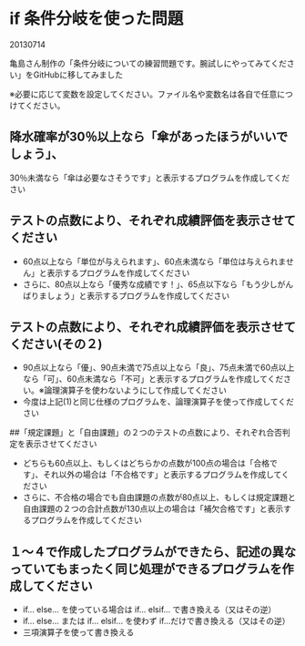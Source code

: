 # if 条件分岐を使った問題

20130714

亀島さん制作の「条件分岐についての練習問題です。腕試しにやってみてください」をGitHubに移してみました

※必要に応じて変数を設定してください。ファイル名や変数名は各自で任意につけてください。

## 降水確率が30％以上なら「傘があったほうがいいでしょう」、
30％未満なら「傘は必要なさそうです」と表示するプログラムを作成してください

## テストの点数により、それぞれ成績評価を表示させてください

- 60点以上なら「単位が与えられます」、60点未満なら「単位は与えられません」と表示するプログラムを作成してください
- さらに、80点以上なら「優秀な成績です！」、65点以下なら「もう少しがんばりましょう」と表示するプログラムを作成してください

## テストの点数により、それぞれ成績評価を表示させてください(その２)

- 90点以上なら「優」、90点未満で75点以上なら「良」、75点未満で60点以上なら「可」、60点未満なら「不可」と表示するプログラムを作成してください。※論理演算子を使わないようにして作成してください
- 今度は上記(1)と同じ仕様のプログラムを、論理演算子を使って作成してください

##「規定課題」と「自由課題」の２つのテストの点数により、それぞれ合否判定を表示させてください

- どちらも60点以上、もしくはどちらかの点数が100点の場合は「合格です」、それ以外の場合は「不合格です」と表示するプログラムを作成してください
- さらに、不合格の場合でも自由課題の点数が80点以上、もしくは規定課題と自由課題の２つの合計点数が130点以上の場合は「補欠合格です」と表示するプログラムを作成してください

## １～４で作成したプログラムができたら、記述の異なっていてもまったく同じ処理ができるプログラムを作成してください

- if... else... を使っている場合は if... elsif... で書き換える（又はその逆）
- if... else... または if... elsif... を使わず if...だけで書き換える（又はその逆）
- 三項演算子を使って書き換える

